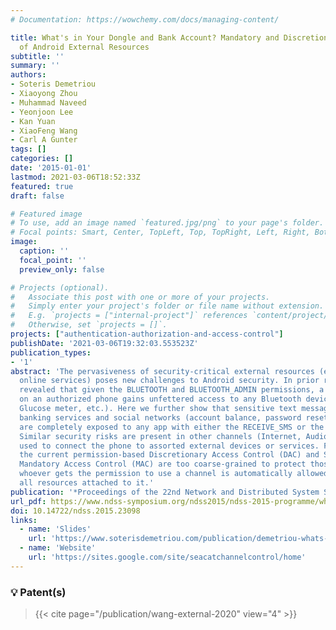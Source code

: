 ```yaml
---
# Documentation: https://wowchemy.com/docs/managing-content/

title: What's in Your Dongle and Bank Account? Mandatory and Discretionary Protection
  of Android External Resources
subtitle: ''
summary: ''
authors:
- Soteris Demetriou
- Xiaoyong Zhou
- Muhammad Naveed
- Yeonjoon Lee
- Kan Yuan
- XiaoFeng Wang
- Carl A Gunter
tags: []
categories: []
date: '2015-01-01'
lastmod: 2021-03-06T18:52:33Z
featured: true
draft: false

# Featured image
# To use, add an image named `featured.jpg/png` to your page's folder.
# Focal points: Smart, Center, TopLeft, Top, TopRight, Left, Right, BottomLeft, Bottom, BottomRight.
image:
  caption: ''
  focal_point: ''
  preview_only: false

# Projects (optional).
#   Associate this post with one or more of your projects.
#   Simply enter your project's folder or file name without extension.
#   E.g. `projects = ["internal-project"]` references `content/project/deep-learning/index.md`.
#   Otherwise, set `projects = []`.
projects: ["authentication-authorization-and-access-control"]
publishDate: '2021-03-06T19:32:03.553523Z'
publication_types:
- '1'
abstract: 'The pervasiveness of security-critical external resources (e.g accessories,
  online services) poses new challenges to Android security. In prior research we
  revealed that given the BLUETOOTH and BLUETOOTH_ADMIN permissions, a malicious app
  on an authorized phone gains unfettered access to any Bluetooth device (e.g., Blood
  Glucose meter, etc.). Here we further show that sensitive text messages from online
  banking services and social networks (account balance, password reset links, etc.)
  are completely exposed to any app with either the RECEIVE_SMS or the READ_SMS permission.
  Similar security risks are present in other channels (Internet, Audio and NFC) extensively
  used to connect the phone to assorted external devices or services. Fundamentally,
  the current permission-based Discretionary Access Control (DAC) and SEAndroid-based
  Mandatory Access Control (MAC) are too coarse-grained to protect those resources:
  whoever gets the permission to use a channel is automatically allowed to access
  all resources attached to it.'
publication: '*Proceedings of the 22nd Network and Distributed System Security Symposium (NDSS ''15)*. *Acceptance rate=16.9% (51/302)*'
url_pdf: https://www.ndss-symposium.org/ndss2015/ndss-2015-programme/whats-your-dongle-and-bank-account-mandatory-and-discretionary-protection-android-external/
doi: 10.14722/ndss.2015.23098
links:
  - name: 'Slides'
    url: 'https://www.soterisdemetriou.com/publication/demetriou-whats-2015/ndss2015-slides.pdf'
  - name: 'Website'
    url: 'https://sites.google.com/site/seacatchannelcontrol/home'
---
```


### :bulb: Patent(s)
> {{< cite page="/publication/wang-external-2020" view="4" >}}

